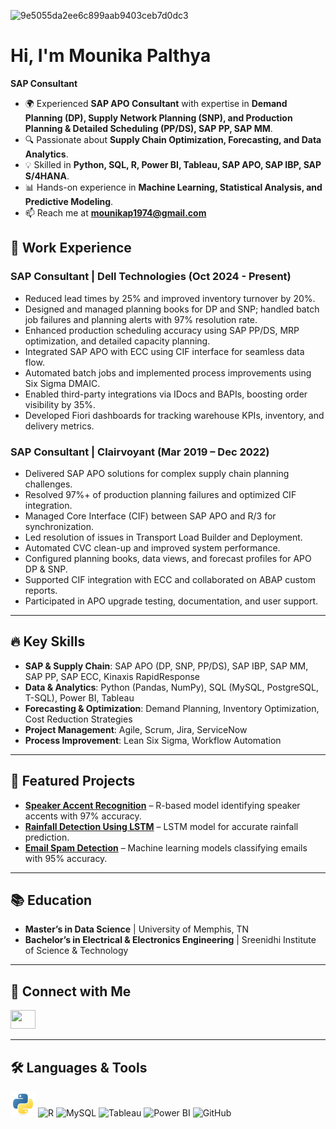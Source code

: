 ![9e5055da2ee6c899aab9403ceb7d0dc3](https://github.com/MounikaPalthya/MounikaPalthya/assets/152343616/5992e1c6-3d72-4ac2-bef5-952da72dbad2)

# Hi, I'm Mounika Palthya  

**SAP Consultant**  

- 🌍 Experienced **SAP APO Consultant** with expertise in **Demand Planning (DP), Supply Network Planning (SNP), and Production Planning & Detailed Scheduling (PP/DS), SAP PP, SAP MM**.  
- 🔍 Passionate about **Supply Chain Optimization, Forecasting, and Data Analytics**.  
- 💡 Skilled in **Python, SQL, R, Power BI, Tableau, SAP APO, SAP IBP, SAP S/4HANA**.  
- 📊 Hands-on experience in **Machine Learning, Statistical Analysis, and Predictive Modeling**.  
- 📫 Reach me at **mounikap1974@gmail.com**  

## 💼 Work Experience  

### **SAP Consultant | Dell Technologies (Oct 2024 - Present)**  
- Reduced lead times by 25% and improved inventory turnover by 20%.  
- Designed and managed planning books for DP and SNP; handled batch job failures and planning alerts with 97% resolution rate.  
- Enhanced production scheduling accuracy using SAP PP/DS, MRP optimization, and detailed capacity planning.  
- Integrated SAP APO with ECC using CIF interface for seamless data flow.  
- Automated batch jobs and implemented process improvements using Six Sigma DMAIC.  
- Enabled third-party integrations via IDocs and BAPIs, boosting order visibility by 35%.  
- Developed Fiori dashboards for tracking warehouse KPIs, inventory, and delivery metrics.  

### **SAP Consultant | Clairvoyant (Mar 2019 – Dec 2022)**  
- Delivered SAP APO solutions for complex supply chain planning challenges.  
- Resolved 97%+ of production planning failures and optimized CIF integration.  
- Managed Core Interface (CIF) between SAP APO and R/3 for synchronization.  
- Led resolution of issues in Transport Load Builder and Deployment.  
- Automated CVC clean-up and improved system performance.  
- Configured planning books, data views, and forecast profiles for APO DP & SNP.  
- Supported CIF integration with ECC and collaborated on ABAP custom reports.  
- Participated in APO upgrade testing, documentation, and user support.  

---

## 🔥 Key Skills  

- **SAP & Supply Chain**: SAP APO (DP, SNP, PP/DS), SAP IBP, SAP MM, SAP PP, SAP ECC, Kinaxis RapidResponse  
- **Data & Analytics**: Python (Pandas, NumPy), SQL (MySQL, PostgreSQL, T-SQL), Power BI, Tableau  
- **Forecasting & Optimization**: Demand Planning, Inventory Optimization, Cost Reduction Strategies  
- **Project Management**: Agile, Scrum, Jira, ServiceNow  
- **Process Improvement**: Lean Six Sigma, Workflow Automation  

---

## 📌 Featured Projects  

- **[Speaker Accent Recognition](https://github.com/MounikaPalthya/Speaker-Accent-recognition-and-detection-using-R-programming)** – R-based model identifying speaker accents with 97% accuracy.  
- **[Rainfall Detection Using LSTM](https://github.com/MounikaPalthya/Rain-Fall-Detection)** – LSTM model for accurate rainfall prediction.  
- **[Email Spam Detection](https://github.com/MounikaPalthya/Email-Spam-Detection-using-Machine-Learning)** – Machine learning models classifying emails with 95% accuracy.  

---

## 📚 Education  

- **Master’s in Data Science** | University of Memphis, TN  
- **Bachelor’s in Electrical & Electronics Engineering** | Sreenidhi Institute of Science & Technology  

---

## 🤝 Connect with Me  

<p align="left">
  <a href="https://www.linkedin.com/in/mounika-palthya-a91aa5229/" target="_blank">
    <img src="https://raw.githubusercontent.com/rahuldkjain/github-profile-readme-generator/master/src/images/icons/Social/linked-in-alt.svg" height="30" width="40" />
  </a>
</p>

---

## 🛠️ Languages & Tools  

<p align="left">
  <img src="https://raw.githubusercontent.com/devicons/devicon/master/icons/python/python-original.svg" alt="Python" width="40" height="40"/>  
  <img src="https://www.r-project.org/logo/Rlogo.png" alt="R" width="40" height="40"/>  
  <img src="https://cdn.jsdelivr.net/gh/devicons/devicon/icons/mysql/mysql-original.svg" alt="MySQL" width="40" height="40"/>  
  <img src="https://cdn.jsdelivr.net/gh/devicons/devicon/icons/tableau/tableau-original.svg" alt="Tableau" width="40" height="40"/>  
  <img src="https://img.icons8.com/color/48/000000/power-bi.png" alt="Power BI" width="40" height="40"/>  
  <img src="https://cdn.jsdelivr.net/gh/devicons/devicon/icons/github/github-original.svg" alt="GitHub" width="40" height="40"/>  
</p>
